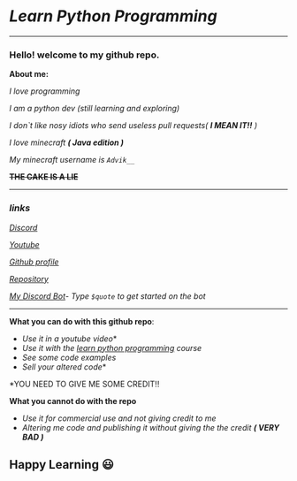# *Learn Python Programming*
---
### Hello! welcome to my github repo.


**About me:**

*I love programming*

*I am a python dev (still learning and exploring)*

*I don`t like nosy idiots who send useless pull requests( **I MEAN IT!!** )*

*I love minecraft **( Java edition )***

*My minecraft username is ```Advik__```*

**~~THE CAKE IS A LIE~~**

---
### ***links***

*[Discord](https://discord.gg/DsMYhmZ6Qq)*

*[Youtube](https://www.youtube.com/channel/UCbZacC3BV7ryDzQxVKL5U8w?sub_confirmation=1)*

*[Github profile](https://github.com/Advik-B)*

*[Repository](https://github.com/Advik-B/Learn-Python)*

*[My Discord Bot](https://bit.ly/3BlqkeU)*- *Type `$quote` to get started on the bot*

---

**What you can do with this github repo**:

- *Use it in a youtube video**
- *Use it with the [learn python programming](https://www.udemy.com/share/101Wai2@PkdgV11bSVUOd0BAOEhNfj5uYA==/) course*
- *See some code examples*
- *Sell your altered code**
  
*YOU NEED TO GIVE ME SOME CREDIT!!

**What you cannot do with the repo**
 
 - *Use it for commercial use and not giving credit to me*
 - *Altering me code and publishing it without giving the the credit **( VERY BAD )***

## Happy Learning 😃
